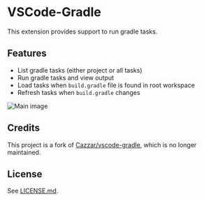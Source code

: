 # VSCode-Gradle

<!-- ![Build status](https://github.com/badsyntax/vscode-gradle/workflows/Node%20CI/badge.svg) -->


This extension provides support to run gradle tasks.

## Features

* List gradle tasks (either project or all tasks)
* Run gradle tasks and view output
* Load tasks when `build.gradle` file is found in root workspace
* Refresh tasks when `build.gradle` changes

![Main image](images/main.png)

## Credits

This project is a fork of [Cazzar/vscode-gradle](https://github.com/Cazzar/vscode-gradle), which is no longer maintained.

## License

See [LICENSE.md](./LICENSE.md).
